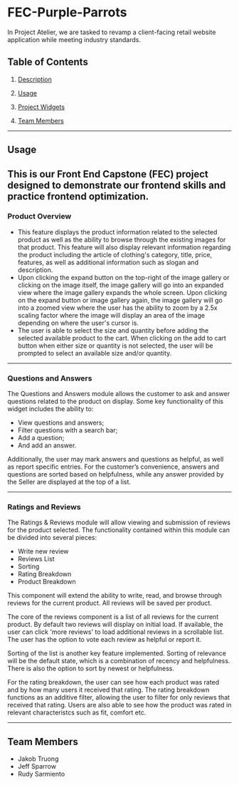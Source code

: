 # FEC-Purple-Parrots
  In Project Atelier, we are tasked to revamp a client-facing retail website application while meeting industry standards.

  ## Table of Contents
  1. <a href='#description'> Description</a>

  2. <a href='#usage'> Usage</a>

  3. <a href='#project-widgets'> Project Widgets</a>

  4. <a href='#team-members'> Team Members</a>

---
  ## Usage
  This is our Front End Capstone (FEC) project designed to demonstrate our frontend skills and practice frontend optimization.
---
  ### Product Overview
* This feature displays the product information related to the selected product as well as the ability to browse through the existing images for that product. This feature will also display relevant information regarding the product including the article of clothing's category, title, price, features, as well as additional information such as slogan and description.
* Upon clicking the expand button on the top-right of the image gallery or clicking on the image itself, the image gallery will go into an expanded view where the image gallery expands the whole screen. Upon clicking on the expand button or image gallery again, the image gallery will go into a zoomed view where the user has the ability to zoom by a 2.5x scaling factor where the image will display an area of the image depending on where the user's cursor is.
* The user is able to select the size and quantity before adding the selected available product to the cart. When clicking on the add to cart button when either size or quantity is not selected, the user will be prompted to select an available size and/or quantity.
---
  ### Questions and Answers
  The Questions and Answers module allows the customer to ask and answer questions related to the product on display. Some key functionality of this widget includes the ability to:

  * View questions and answers;
  * Filter questions with a search bar;
  * Add a question;
  * And add an answer.

  Additionally, the user may mark answers and questions as helpful, as well as report specific entries. For the customer’s convenience, answers and questions are sorted based on helpfulness, while any answer provided by the Seller are displayed at the top of a list.

---
  ### Ratings and  Reviews
  The Ratings & Reviews module will allow viewing and submission of reviews for the product selected.  The functionality contained within this module can be divided into several pieces:
  
* Write new review
* Reviews List
* Sorting 
* Rating Breakdown
* Product Breakdown

This component will extend the ability to write, read, and browse through reviews for the current product. 
All reviews will be saved per product.

The core of the reviews component is a list of all reviews for the current product.  By default two reviews will display on initial load.  If available, the user can click 'more reviews' to load additional reviews in a scrollable list.  The user has the option to vote each review as helpful or report it.

Sorting of the list is another key feature implemented.  Sorting of relevance will be the default state, which is a combination of recency and helpfulness.  There is also the option to sort by newest or helpfulness.

For the rating breakdown, the user can see how each product was rated and by how many users it received that rating. The rating breakdown functions as an additive filter, allowing the user to filter for only reviews that received that rating.  Users are also able to see how the product was rated in relevant characteristcs such as fit, comfort etc.



---
  ## Team Members

  * Jakob Truong
  * Jeff Sparrow
  * Rudy Sarmiento
